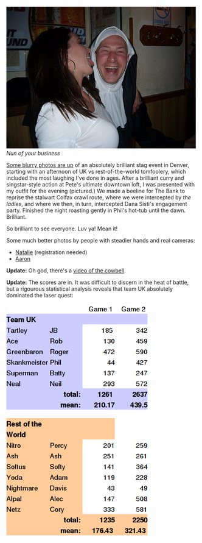 <!--
.. title: Denver stagathon
.. slug: denver-stagathon
.. date: 2008-03-23 22:59:38-05:00
.. tags: journal
-->


![](/files/2008/03/nun-of-your-business.jpg)
*Nun of your business*

[Some blurry photos are up](https://photos.google.com/album/AF1QipM04-dGG9h_wCxE57Ut2zg9k7VsxEf-O2hAzWvr)
of an
absolutely brilliant stag event in Denver, starting with an afternoon of
UK vs rest-of-the-world tomfoolery, which included the most laughing
I've done in ages. After a brilliant curry and singstar-style action at
Pete's ultimate downtown loft, I was presented with my outfit for the
evening (pictured.) We made a beeline for The Bank to reprise the
stalwart Colfax crawl route, where we were intercepted by *the ladies*,
and where we then, in turn, intercepted Dana Sisti's engagement party.
Finished the night roasting gently in Phil's hot-tub until the dawn.
Brilliant.

So brilliant to see everyone. Luv ya! Mean it!

Some much better photos by people with steadier hands and real cameras:

* [Natalie](http://talia73.multiply.com/photos/album/64/JBs_Colfax_Crawl_-_He_tried_but_didnt_escape...)
  (registration needed)
* [Aaron](http://www.flickr.com/photos/aaronindenver/sets/72157604216510883/)

**Update:** Oh god, there's a [video of the
cowbell](http://www.aaronsdayoff.com/2008/03/jbs-bachelor-partypub-crawl.html).

**Update:** The scores are in. It was difficult to discern in the heat
of battle, but a rigourous statistical analysis reveals that team UK
absolutely dominated the laser quest:

[![LQ](/files/2008/03/lq.png)](/files/2008/03/lqods.zip "LQ")